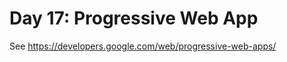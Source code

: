 # Day 17: Progressive Web App

See <a href="https://developers.google.com/web/progressive-web-apps/">https://developers.google.com/web/progressive-web-apps/</a>
